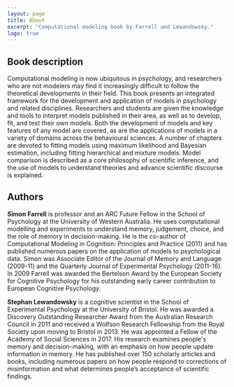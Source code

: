 ```yaml
---
layout: page
title: About
excerpt: "Computational modeling book by Farrell and Lewandowsky."
logo: true
---
```


## Book description
Computational modeling is now ubiquitous in psychology, and researchers who are not modelers may find it increasingly difficult to follow the theoretical developments in their field. This book presents an integrated framework for the development and application of models in psychology and related disciplines. Researchers and students are given the knowledge and tools to interpret models published in their area, as well as to develop, fit, and test their own models. Both the development of models and key features of any model are covered, as are the applications of models in a variety of domains across the behavioural sciences. A number of chapters are devoted to fitting models using maximum likelihood and Bayesian estimation, including fitting hierarchical and mixture models. Model comparison is described as a core philosophy of scientific inference, and the use of models to understand theories and advance scientific discourse is explained.

## Authors

**Simon Farrell** is professor and an ARC Future Fellow in the School of Psychology at the University of Western Australia. He uses computational modelling and experiments to understand memory, judgement, choice, and the role of memory in decision-making. He is the co-author of Computational Modeling in Cognition: Principles and Practice (2011) and has published numerous papers on the application of models to psychological data. Simon was Associate Editor of the Journal of Memory and Language (2009-11) and the Quarterly Journal of Experimental Psychology (2011-16). In 2009 Farrell was awarded the Bertelson Award by the European Society for Cognitive Psychology for his outstanding early career contribution to European Cognitive Psychology.

**Stephan Lewandowsky** is a cognitive scientist in the School of Experimental Psychology at the University of Bristol. He was awarded a Discovery Outstanding Researcher Award from the Australian Research Council in 2011 and received a Wolfson Research Fellowship from the Royal Society upon moving to Bristol in 2013. He was appointed a Fellow of the Academy of Social Sciences in 2017. His research examines people's memory and decision-making, with an emphasis on how people update information in memory. He has published over 150 scholarly articles and books, including numerous papers on how people respond to corrections of misinformation and what determines people’s acceptance of scientific findings.
